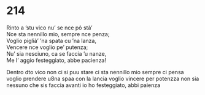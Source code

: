 # 214
  
Rinto a ’stu vico nu’ se nce pô stà’  
Nce sta nennillo mio, sempre nce penza;  
Voglio piglià’ ’na spata cu ’na lanza,  
Vencere nce voglio pe’ putenza;  
Nu’ sia nesciuno, ca se faccia ’u nanze,  
Me l’ aggio festeggiato, abbe pacienza!

Dentro dto vico non ci si puu stare
ci sta nennillo mio sempre ci pensa
voglio prendere u8na spaa con la lancia
voglio vincere per potenzza
non sia nessuno che sis faccia avanti
io ho festeggiato, abbi paienza
